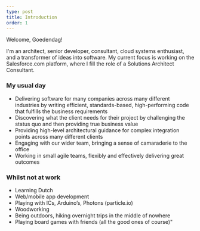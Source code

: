 ```yaml
---
type: post
title: Introduction
order: 1
---
```

Welcome, Goedendag!

I'm an architect, senior developer, consultant, cloud systems enthusiast, and a
transformer of ideas into software. My current focus is working on the
Salesforce.com platform, where I fill the role of a Solutions Architect
Consultant.

### My usual day

- Delivering software for many companies across many different industries by
  writing efficient, standards-based, high-performing code that fulfills the
  business requirements
- Discovering what the client needs for their project by challenging the status
  quo and then providing true business value
- Providing high-level architectural guidance for complex integration points
  across many different clients
- Engaging with our wider team, bringing a sense of camaraderie to the office
- Working in small agile teams, flexibly and effectively delivering great
  outcomes

### Whilst not at work

- Learning Dutch
- Web/mobile app development
- Playing with ICs, Arduino’s, Photons (particle.io)
- Woodworking
- Being outdoors, hiking overnight trips in the middle of nowhere
- Playing board games with friends (all the good ones of course)"
